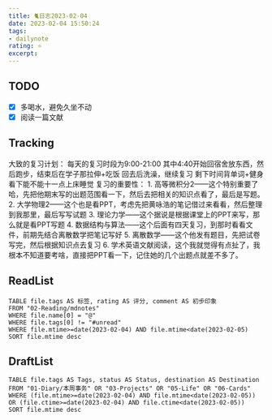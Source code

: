 ```yaml
---
title: 🐈日志2023-02-04
date: 2023-02-04 15:50:24
tags: 
- dailynote
rating: ⭐️
excerpt: 
---
```

## TODO
- [x] 多喝水，避免久坐不动
- [x] 阅读一篇文献 
## Tracking
大致的复习计划：
每天的复习时段为9:00-21:00
其中4:40开始回宿舍放东西，然后跑步，结束后在学子那拉伸+吃饭
回去后洗澡，继续复习
剩下时间背单词+健身
看下能不能十一点上床睡觉
复习的重要性：
	1. 高等微积分2——这个特别重要了哈，先把他期末写的出题范围看一下，然后去把相关的知识点看了，最后是写题。
	2. 大学物理2——这个也是看PPT，考虑先把黄咏浩的笔记借过来看看，然后整理到我那里，最后写写试题
	3. 理论力学——这个据说是根据课堂上的PPT来写，那么就是看PPT写题
	4. 数据结构与算法——这个后面有四天复习，到那时看看文件，前期先结合离散数学把笔记写好
	5. 离散数学——这个他发有题目，先把试卷写完，然后根据知识点去复习
	6. 学术英语文献阅读，这个我就觉得有点扯了，我根本不知道要考啥，直接把PPT看一下，记住她的几个出题点就差不多了。
## ReadList 
<!--此处显示今日已阅读文献-->
```dataview
TABLE file.tags AS 标签, rating AS 评分, comment AS 初步印象
FROM "02-Reading/mdnotes"
WHERE file.name[0] = "@"
WHERE file.tags[0] != "#unread"
WHERE file.mtime>=date(2023-02-04) AND file.mtime<date(2023-02-05)
SORT file.mtime desc
```

## DraftList
<!--此处显示今日新增或修改的草稿或其它非文献笔记文件-->

```dataview
TABLE file.tags AS Tags, status AS Status, destination AS Destination
FROM "01-Diary/本周事务" OR "03-Projects" OR "05-Life" OR "06-Cards"
WHERE (file.mtime>=date(2023-02-04) AND file.mtime<date(2023-02-05)) OR (file.ctime>=date(2023-02-04) AND file.ctime<date(2023-02-05))
SORT file.mtime desc
```
